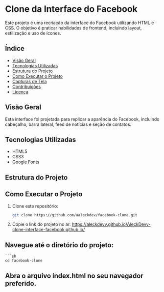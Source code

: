 # Clone da Interface do Facebook

Este projeto é uma recriação da interface do Facebook utilizando HTML e CSS. O objetivo é praticar habilidades de frontend, incluindo layout, estilização e uso de ícones.

## Índice

- [Visão Geral](#visão-geral)
- [Tecnologias Utilizadas](#tecnologias-utilizadas)
- [Estrutura do Projeto](#estrutura-do-projeto)
- [Como Executar o Projeto](#como-executar-o-projeto)
- [Capturas de Tela](#capturas-de-tela)
- [Contribuições](#contribuições)
- [Licença](#licença)

## Visão Geral

Esta interface foi projetada para replicar a aparência do Facebook, incluindo cabeçalho, barra lateral, feed de notícias e seção de contatos.

## Tecnologias Utilizadas

- HTML5
- CSS3
- Google Fonts

## Estrutura do Projeto


## Como Executar o Projeto

1. Clone este repositório:
   ```sh
   git clone https://github.com/aaleckdev/facebook-clone.git
2. Copie o link do projeto no ar:
    https://aleckdevv.github.io/AleckDevv-clone-interface-facebook.github.io/

## Navegue até o diretório do projeto:
    ```sh
    cd facebook-clone
## Abra o arquivo index.html no seu navegador preferido.
